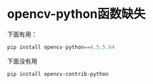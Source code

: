 # opencv-python函数缺失


下面有用：
```python
pip install opencv-python==4.5.5.64
```

下面没有用
```bash
pip install opencv-contrib-python
```
